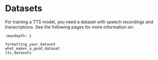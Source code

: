 # Datasets

For training a TTS model, you need a dataset with speech recordings and
transcriptions. See the following pages for more information on:

```{toctree}
:maxdepth: 1

formatting_your_dataset
what_makes_a_good_dataset
tts_datasets
```

